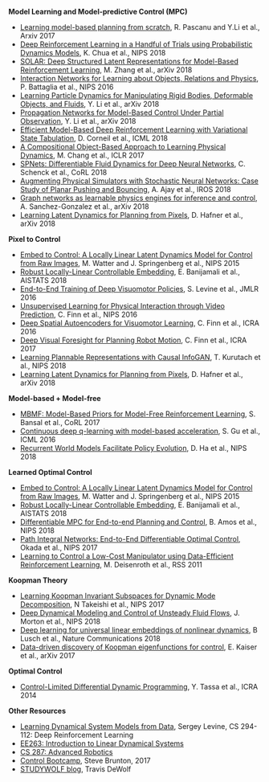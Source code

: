 **Model Learning and Model-predictive Control (MPC)**
- [Learning model-based planning from scratch](https://arxiv.org/abs/1707.06170), R. Pascanu and Y.Li et al., Arxiv 2017
- [Deep Reinforcement Learning in a Handful of Trials using Probabilistic Dynamics Models](https://arxiv.org/abs/1805.12114), K. Chua et al., NIPS 2018
- [SOLAR: Deep Structured Latent Representations for Model-Based Reinforcement Learning](https://arxiv.org/abs/1808.09105), M. Zhang et al., arXiv 2018
- [Interaction Networks for Learning about Objects, Relations and Physics](https://arxiv.org/abs/1612.00222), P. Battaglia et al., NIPS 2016
- [Learning Particle Dynamics for Manipulating Rigid Bodies, Deformable Objects, and Fluids](https://arxiv.org/abs/1810.01566), Y. Li et al., arXiv 2018
- [Propagation Networks for Model-Based Control Under Partial Observation](https://arxiv.org/abs/1809.11169), Y. Li et al., arXiv 2018
- [Efficient Model-Based Deep Reinforcement Learning with Variational State Tabulation](https://arxiv.org/abs/1802.04325), D. Corneil et al., ICML 2018
- [A Compositional Object-Based Approach to Learning Physical Dynamics](https://arxiv.org/abs/1612.00341), M. Chang et al., ICLR 2017
- [SPNets: Differentiable Fluid Dynamics for Deep Neural Networks](https://arxiv.org/abs/1806.06094), C. Schenck et al., CoRL 2018
- [Augmenting Physical Simulators with Stochastic Neural Networks: Case Study of Planar Pushing and Bouncing](https://arxiv.org/abs/1808.03246), A. Ajay et al., IROS 2018
- [Graph networks as learnable physics engines for inference and control](https://arxiv.org/abs/1806.01242), A. Sanchez-Gonzalez et al., arXiv 2018
- [Learning Latent Dynamics for Planning from Pixels](https://arxiv.org/abs/1811.04551), D. Hafner et al., arXiv 2018


**Pixel to Control**
- [Embed to Control: A Locally Linear Latent Dynamics Model for Control from Raw Images](https://arxiv.org/abs/1506.07365), M. Watter and J. Springenberg et al., NIPS 2015 
- [Robust Locally-Linear Controllable Embedding](https://arxiv.org/abs/1710.05373), E. Banijamali et al., AISTATS 2018
- [End-to-End Training of Deep Visuomotor Policies](https://arxiv.org/abs/1504.00702), S. Levine et al., JMLR 2016
- [Unsupervised Learning for Physical Interaction through Video Prediction](https://arxiv.org/abs/1605.07157), C. Finn et al., NIPS 2016
- [Deep Spatial Autoencoders for Visuomotor Learning](https://arxiv.org/abs/1509.06113), C. Finn et al., ICRA 2016
- [Deep Visual Foresight for Planning Robot Motion](https://arxiv.org/abs/1610.00696), C. Finn et al., ICRA 2017
- [Learning Plannable Representations with Causal InfoGAN](https://arxiv.org/abs/1807.09341), T. Kurutach et al., NIPS 2018
- [Learning Latent Dynamics for Planning from Pixels](https://arxiv.org/abs/1811.04551), D. Hafner et al., arXiv 2018


**Model-based + Model-free**
- [MBMF: Model-Based Priors for Model-Free Reinforcement Learning](https://arxiv.org/abs/1709.03153), S. Bansal et al., CoRL 2017
- [Continuous deep q-learning with model-based acceleration](https://arxiv.org/abs/1603.00748), S. Gu et al., ICML 2016
- [Recurrent World Models Facilitate Policy Evolution](https://arxiv.org/abs/1809.01999), D. Ha et al., NIPS 2018

**Learned Optimal Control**
- [Embed to Control: A Locally Linear Latent Dynamics Model for Control from Raw Images](https://arxiv.org/abs/1506.07365), M. Watter and J. Springenberg et al., NIPS 2015 
- [Robust Locally-Linear Controllable Embedding](https://arxiv.org/abs/1710.05373), E. Banijamali et al., AISTATS 2018
- [Differentiable MPC for End-to-end Planning and Control](https://arxiv.org/abs/1810.13400), B. Amos et al., NIPS 2018
- [Path Integral Networks: End-to-End Differentiable Optimal Control](https://arxiv.org/abs/1706.09597), Okada et al., NIPS 2017
- [Learning to Control a Low-Cost Manipulator using Data-Efficient Reinforcement Learning](http://www.roboticsproceedings.org/rss07/p08.pdf), M. Deisenroth et al., RSS 2011

**Koopman Theory**
- [Learning Koopman Invariant Subspaces for Dynamic Mode Decomposition](https://arxiv.org/abs/1710.04340), N Takeishi et al., NIPS 2017 
- [Deep Dynamical Modeling and Control of Unsteady Fluid Flows](https://arxiv.org/abs/1805.07472), J. Morton et al., NIPS 2018 
- [Deep learning for universal linear embeddings of nonlinear dynamics](https://arxiv.org/abs/1712.09707), B Lusch et al., Nature Communications 2018
- [Data-driven discovery of Koopman eigenfunctions for control](https://arxiv.org/abs/1707.01146), E. Kaiser et al., arXiv 2017

**Optimal Control**
- [Control-Limited Differential Dynamic Programming](https://homes.cs.washington.edu/~todorov/papers/TassaICRA14.pdf), Y. Tassa et al., ICRA 2014

**Other Resources**
- [Learning Dynamical System Models from Data](http://rll.berkeley.edu/deeprlcoursesp17/docs/week_3_lecture_1_dynamics_learning.pdf), Sergey Levine, CS 294-112: Deep Reinforcement Learning
- [EE263: Introduction to Linear Dynamical Systems](http://ee263.stanford.edu/lectures.html)
- [CS 287: Advanced Robotics](https://people.eecs.berkeley.edu/~pabbeel/cs287-fa15/)
- [Control Bootcamp](https://www.youtube.com/watch?v=Pi7l8mMjYVE&list=PLMrJAkhIeNNR20Mz-VpzgfQs5zrYi085m), Steve Brunton, 2017
- [STUDYWOLF blog](https://studywolf.wordpress.com/), Travis DeWolf
